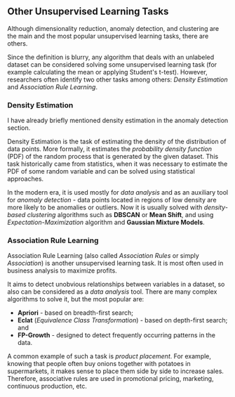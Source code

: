 ## Other Unsupervised Learning Tasks

Although dimensionality reduction, anomaly detection, and clustering are the main and the most popular unsupervised learning tasks, there are others. 

Since the definition is blurry, any algorithm that deals with an unlabeled dataset can be considered solving some unsupervised learning task (for example calculating the mean or applying Student's t-test). However, researchers often identify two other tasks among others: *Density Estimation* and *Association Rule Learning*.

### Density Estimation

I have already briefly mentioned density estimation in the anomaly detection section.

Density Estimation is the task of estimating the density of the distribution of data points. More formally, it estimates the *probability density function* (PDF) of the random process that is generated by the given dataset. This task historically came from statistics, when it was necessary to estimate the PDF of some random variable and can be solved using statistical approaches. 

In the modern era, it is used mostly for *data analysis* and as an auxiliary tool for *anomaly detection* - data points located in regions of low density are more likely to be anomalies or outliers. Now it is usually solved with *density-based clustering* algorithms such as **DBSCAN** or **Mean Shift**, and using *Expectation-Maximization* algorithm and **Gaussian Mixture Models**.

### Association Rule Learning

Association Rule Learning (also called *Association Rules* or simply *Association*) is another unsupervised learning task. It is most often used in business analysis to maximize profits.

It aims to detect unobvious relationships between variables in a dataset, so also can be considered as a *data analysis* tool. There are many complex algorithms to solve it, but the most popular are:
- **Apriori** - based on breadth-first search;
- **Eclat** (*Equivalence Class Transformation*) - based on depth-first search; and
- **FP-Growth** - designed to detect frequently occurring patterns in the data.

A common example of such a task is *product placement*. For example,  knowing that people often buy onions together with potatoes in supermarkets, it makes sense to place them side by side to increase sales. Therefore, associative rules are used in promotional pricing, marketing, continuous production, etc. 

